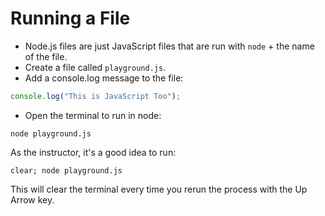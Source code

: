 # Running a File

- Node.js files are just JavaScript files that are run with `node` + the name of the file.
- Create a file called `playground.js`.
- Add a console.log message to the file:

```javascript
console.log("This is JavaScript Too");
```

- Open the terminal to run in node:

```vi
node playground.js
```

As the instructor, it's a good idea to run:

```vi
clear; node playground.js
```

This will clear the terminal every time you rerun the process with the Up Arrow key.
